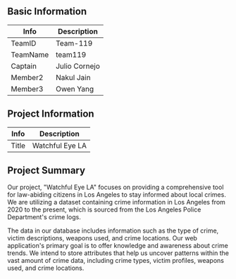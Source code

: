 
## Basic Information

|   Info      |        Description     |
| ----------- | ---------------------- |
| TeamID      |        Team-119        |
| TeamName    |         team119        |
| Captain     |      Julio Cornejo     |
| Member2     |       Nakul Jain       |
| Member3     |       Owen Yang        |


## Project Information

|   Info      |        Description     |
| ----------- | ---------------------- |
|  Title      |       Watchful Eye LA     |

## Project Summary

Our project, "Watchful Eye LA" focuses on providing a comprehensive tool for law-abiding citizens in Los Angeles to stay informed about local crimes. We are utilizing a dataset containing crime information in Los Angeles from 2020 to the present, which is sourced from the Los Angeles Police Department's crime logs.

The data in our database includes information such as the type of crime, victim descriptions, weapons used, and crime locations. Our web application's primary goal is to offer knowledge and awareness about crime trends. We intend to store attributes that help us uncover patterns within the vast amount of crime data, including crime types, victim profiles, weapons used, and crime locations.

